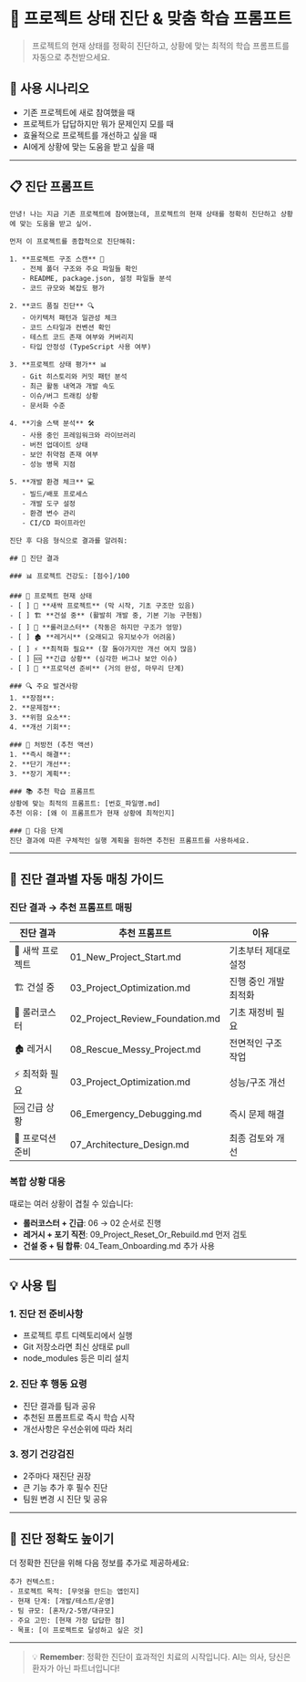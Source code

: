# 🏥 프로젝트 상태 진단 & 맞춤 학습 프롬프트

> 프로젝트의 현재 상태를 정확히 진단하고, 상황에 맞는 최적의 학습 프롬프트를 자동으로 추천받으세요.

## 🎯 사용 시나리오

- 기존 프로젝트에 새로 참여했을 때
- 프로젝트가 답답하지만 뭐가 문제인지 모를 때
- 효율적으로 프로젝트를 개선하고 싶을 때
- AI에게 상황에 맞는 도움을 받고 싶을 때

---

## 📋 진단 프롬프트

```
안녕! 나는 지금 기존 프로젝트에 참여했는데, 프로젝트의 현재 상태를 정확히 진단하고 상황에 맞는 도움을 받고 싶어.

먼저 이 프로젝트를 종합적으로 진단해줘:

1. **프로젝트 구조 스캔** 📁
   - 전체 폴더 구조와 주요 파일들 확인
   - README, package.json, 설정 파일들 분석
   - 코드 규모와 복잡도 평가

2. **코드 품질 진단** 🔍
   - 아키텍처 패턴과 일관성 체크
   - 코드 스타일과 컨벤션 확인
   - 테스트 코드 존재 여부와 커버리지
   - 타입 안정성 (TypeScript 사용 여부)

3. **프로젝트 상태 평가** 📊
   - Git 히스토리와 커밋 패턴 분석
   - 최근 활동 내역과 개발 속도
   - 이슈/버그 트래킹 상황
   - 문서화 수준

4. **기술 스택 분석** 🛠️
   - 사용 중인 프레임워크와 라이브러리
   - 버전 업데이트 상태
   - 보안 취약점 존재 여부
   - 성능 병목 지점

5. **개발 환경 체크** 💻
   - 빌드/배포 프로세스
   - 개발 도구 설정
   - 환경 변수 관리
   - CI/CD 파이프라인

진단 후 다음 형식으로 결과를 알려줘:

## 🏥 진단 결과

### 📊 프로젝트 건강도: [점수]/100

### 🎯 프로젝트 현재 상태
- [ ] 🌱 **새싹 프로젝트** (막 시작, 기초 구조만 있음)
- [ ] 🏗️ **건설 중** (활발히 개발 중, 기본 기능 구현됨)
- [ ] 🎢 **롤러코스터** (작동은 하지만 구조가 엉망)
- [ ] 🏚️ **레거시** (오래되고 유지보수가 어려움)
- [ ] ⚡ **최적화 필요** (잘 돌아가지만 개선 여지 많음)
- [ ] 🆘 **긴급 상황** (심각한 버그나 보안 이슈)
- [ ] 🎯 **프로덕션 준비** (거의 완성, 마무리 단계)

### 🔍 주요 발견사항
1. **장점**: 
2. **문제점**: 
3. **위험 요소**: 
4. **개선 기회**: 

### 💊 처방전 (추천 액션)
1. **즉시 해결**: 
2. **단기 개선**: 
3. **장기 계획**: 

### 📚 추천 학습 프롬프트
상황에 맞는 최적의 프롬프트: [번호_파일명.md]
추천 이유: [왜 이 프롬프트가 현재 상황에 최적인지]

### 🚀 다음 단계
진단 결과에 따른 구체적인 실행 계획을 원하면 추천된 프롬프트를 사용하세요.
```

---

## 🤖 진단 결과별 자동 매칭 가이드

### 진단 결과 → 추천 프롬프트 매핑

| 진단 결과 | 추천 프롬프트 | 이유 |
|-----------|--------------|------|
| 🌱 새싹 프로젝트 | 01_New_Project_Start.md | 기초부터 제대로 설정 |
| 🏗️ 건설 중 | 03_Project_Optimization.md | 진행 중인 개발 최적화 |
| 🎢 롤러코스터 | 02_Project_Review_Foundation.md | 기초 재정비 필요 |
| 🏚️ 레거시 | 08_Rescue_Messy_Project.md | 전면적인 구조 작업 |
| ⚡ 최적화 필요 | 03_Project_Optimization.md | 성능/구조 개선 |
| 🆘 긴급 상황 | 06_Emergency_Debugging.md | 즉시 문제 해결 |
| 🎯 프로덕션 준비 | 07_Architecture_Design.md | 최종 검토와 개선 |

### 복합 상황 대응

때로는 여러 상황이 겹칠 수 있습니다:

- **롤러코스터 + 긴급**: 06 → 02 순서로 진행
- **레거시 + 포기 직전**: 09_Project_Reset_Or_Rebuild.md 먼저 검토
- **건설 중 + 팀 합류**: 04_Team_Onboarding.md 추가 사용

---

## 💡 사용 팁

### 1. 진단 전 준비사항
- 프로젝트 루트 디렉토리에서 실행
- Git 저장소라면 최신 상태로 pull
- node_modules 등은 미리 설치

### 2. 진단 후 행동 요령
- 진단 결과를 팀과 공유
- 추천된 프롬프트로 즉시 학습 시작
- 개선사항은 우선순위에 따라 처리

### 3. 정기 건강검진
- 2주마다 재진단 권장
- 큰 기능 추가 후 필수 진단
- 팀원 변경 시 진단 및 공유

---

## 🎯 진단 정확도 높이기

더 정확한 진단을 위해 다음 정보를 추가로 제공하세요:

```
추가 컨텍스트:
- 프로젝트 목적: [무엇을 만드는 앱인지]
- 현재 단계: [개발/테스트/운영]
- 팀 규모: [혼자/2-5명/대규모]
- 주요 고민: [현재 가장 답답한 점]
- 목표: [이 프로젝트로 달성하고 싶은 것]
```

---

> 💡 **Remember**: 정확한 진단이 효과적인 치료의 시작입니다. AI는 의사, 당신은 환자가 아닌 파트너입니다!